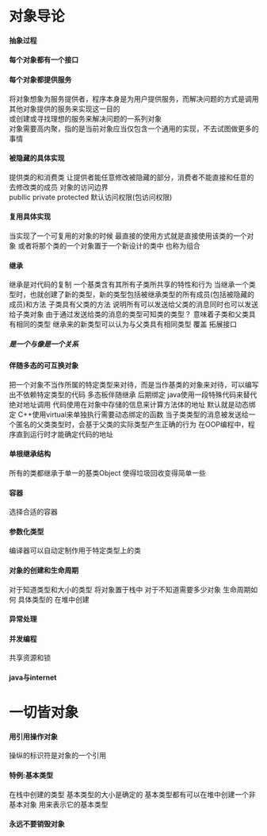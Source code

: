 # 对象导论
#### 抽象过程
#### 每个对象都有一个接口
#### 每个对象都提供服务
将对象想象为服务提供者，程序本身是为用户提供服务，而解决问题的方式是调用其他对象提供的服务来实现这一目的  
或创建或寻找理想的服务来解决问题的一系列对象  
对象需要高内聚，指的是当前对象应当仅包含一个通用的实现，不去试图做更多的事情
#### 被隐藏的具体实现
提供类的和消费类
让提供者能任意修改被隐藏的部分，消费者不能直接和任意的去修改类的成员
对象的访问边界  
publlic private protected 默认访问权限(包访问权限)
#### 复用具体实现
当实现了一个可复用的对象的时候
最直接的使用方式就是直接使用该类的一个对象
或者将那个类的一个对象置于一个新设计的类中
也称为组合
#### 继承
继承是对代码的复制
一个基类含有其所有子类所共享的特性和行为
当继承一个类型时，也就创建了新的类型，新的类型包括被继承类型的所有成员(包括被隐藏的成员)和方法
子类具有父类的方法 说明所有可以发送给父类的消息同时也可以发送给子类对象
由于通过发送给类的消息的类型可知类的类型？ 意味着子类和父类具有相同的类型
继承来的新类型可以认为与父类具有相同类型
覆盖 拓展接口
##### 是一个与像是一个关系
#### 伴随多态的可互换对象
把一个对象不当作所属的特定类型来对待，而是当作基类的对象来对待，可以编写出不依赖特定类型的代码
多态板伴随继承
后期绑定 java使用一段特殊代码来替代绝对地址调用 代码使用在对象中存储的信息来计算方法体的地址
默认就是动态绑定 C++使用virtual来单独执行需要动态绑定的函数
当子类类型的消息被发送给一个匿名的父类类型时，会基于父类的实际类型产生正确的行为
在OOP编程中，程序直到运行时才能确定代码的地址
#### 单根继承结构
所有的类都继承于单一的基类Object
使得垃圾回收变得简单一些
#### 容器
选择合适的容器
#### 参数化类型
编译器可以自动定制作用于特定类型上的类
#### 对象的创建和生命周期
对于知道类型和大小的类型 将对象置于栈中
对于不知道需要多少对象 生命周期如何 具体类型的 在堆中创建
#### 异常处理
#### 并发编程
共享资源和锁
#### java与internet
# 一切皆对象
#### 用引用操作对象
操纵的标识符是对象的一个引用
#### 特例:基本类型
在栈中创建的类型
基本类型的大小是确定的
基本类型都有可以在堆中创建一个非基本对象 用来表示它的基本类型
#### 永远不要销毁对象


